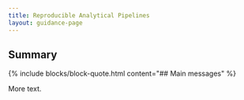 ```yaml
---
title: Reproducible Analytical Pipelines
layout: guidance-page
---
```


## Summary


{% include blocks/block-quote.html content="## Main messages" %}

More text.